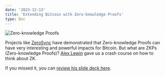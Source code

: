 ```yaml
---
date: '2023-12-13'
title: 'Extending Bitcoin with Zero-knowledge Proofs'
type: Doc
---
```


![Zero-knowledge Proofs](/atlanta-bitdevs-zero-knowledge-proofs.jpg)

Projects like <a href="https://zerosync.org/" target="_blank">ZeroSync</a> have demonstrated that Zero-knowledge Proofs can have very interesting and powerful impacts for Bitcoin. But what are ZKPs (Zero-knowledge Proofs)? <a href="https://twitter.com/_AlexLewin" target="_blank">Alex Lewin</a> gave us a crash course on how to think about ZK.

If you missed it, you can <a href="https://docs.google.com/presentation/d/1LYCfotPRNIyn31CVXoUcD4eQTJ8lOvZBwIw-gD3YZu4/edit#slide=id.g2a67b48c49a_1_488" target="_blank">review his slide deck here</a>.
